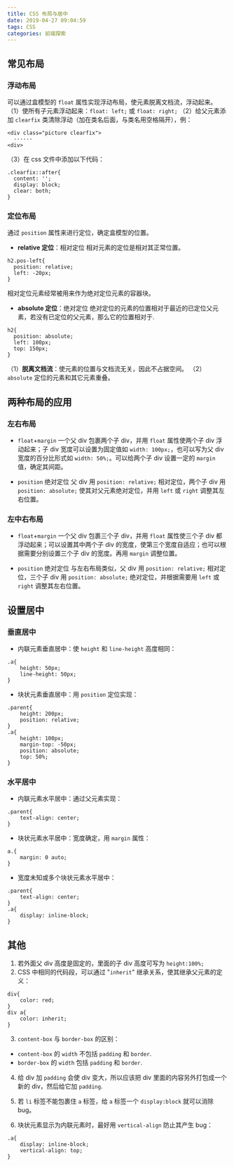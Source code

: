 ```yaml
---
title: CSS 布局与居中
date: 2019-04-27 09:04:59
tags: CSS
categories: 前端探索
---
```

## 常见布局
### 浮动布局
可以通过盒模型的 `float` 属性实现浮动布局，使元素脱离文档流，浮动起来。
（1）使所有子元素浮动起来：`float: left;` 或 `float: right;`
（2）给父元素添加 `clearfix` 类清除浮动（加在类名后面，与类名用空格隔开），例：
```
<div class="picture clearfix">
  ······
<div>
```
（3）在 css 文件中添加以下代码：
```
.clearfix::after{           
  content: '';             
  display: block;
  clear: both;
}
```
### 定位布局
通过 `position` 属性来进行定位，确定盒模型的位置。
+ **relative 定位**：相对定位
相对元素的定位是相对其正常位置。
```
h2.pos-left{
  position: relative;
  left: -20px;
}
```
相对定位元素经常被用来作为绝对定位元素的容器块。
+ **absolute 定位**：绝对定位
绝对定位的元素的位置相对于最近的已定位父元素，若没有已定位的父元素，那么它的位置相对于<html>.
```
h2{
  position: absolute;
  left: 100px;
  top: 150px; 
}
```
（1）**脱离文档流**：使元素的位置与文档流无关，因此不占据空间。
（2）`absolute` 定位的元素和其它元素重叠。

## 两种布局的应用
### 左右布局
+ `float`+`margin`
一个父 div 包裹两个子 div，并用 `float` 属性使两个子 div 浮动起来；子 div 宽度可以设置为固定值如 `width: 100px;`，也可以写为父 div 宽度的百分比形式如 `width: 50%;`。可以给两个子 div 设置一定的 `margin` 值，确定其间距。

+ `position` 绝对定位
父 div 用 `position: relative;` 相对定位，两个子 div 用 `position: absolute;` 使其对父元素绝对定位，并用 `left` 或 `right` 调整其左右位置。

### 左中右布局
+ `float`+`margin`
一个父 div 包裹三个子 div，并用 `float` 属性使三个子 div 都浮动起来；可以设置其中两个子 div 的宽度，使第三个宽度自适应；也可以根据需要分别设置三个子 div 的宽度。再用 `margin` 调整位置。

+ `position` 绝对定位
与左右布局类似，父 div 用 `position: relative;` 相对定位，三个子 div 用 `position: absolute;` 绝对定位，并根据需要用 `left` 或 `right` 调整其左右位置。

## 设置居中
### 垂直居中
 + 内联元素垂直居中：使 `height` 和 `line-height` 高度相同：
```
.a{
    height: 50px;
    line-height: 50px;
}
```

+ 块状元素垂直居中：用 `position` 定位实现：
```
.parent{
    height: 200px;
    position: relative;
}
.a{
    height: 100px;
    margin-top: -50px;    
    position: absolute;
    top: 50%;
}
```

### 水平居中
+ 内联元素水平居中：通过父元素实现：
```
.parent{
    text-align: center;
}
```

+ 块状元素水平居中：宽度确定，用 `margin` 属性：
```
a.{
    margin: 0 auto;
}
```

+ 宽度未知或多个块状元素水平居中：
```
.parent{
    text-align: center;
}
.a{
    display: inline-block;
}
```

## 其他
1. 若外面父 div 高度是固定的，里面的子 div 高度可写为 `height:100%;`
2. CSS 中相同的代码段，可以通过 "`inherit`" 继承关系，使其继承父元素的定义：
```
div{
	color: red; 
}
div a{
    color: inherit; 
}
```

3. `content-box` 与 `border-box` 的区别：
+ `content-box` 的 `width` 不包括 `padding` 和 `border`.
+ `border-box` 的 `width` 包括 `padding` 和 `border`.

4. 给 div 加 `padding` 会使 div 变大，所以应该把 div 里面的内容另外打包成一个新的 div，然后给它加 `padding`.

5. 若 `li` 标签不能包裹住 `a` 标签，给 `a` 标签一个 `display:block` 就可以消除 bug。

6. 块状元素显示为内联元素时，最好用 `vertical-align` 防止其产生 bug：
```
.a{
    display: inline-block;  
    vertical-align: top; 
}  
```


